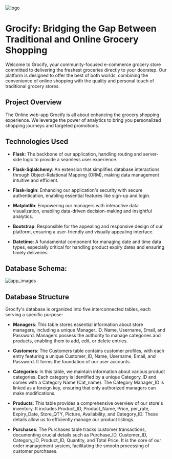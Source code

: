 
![logo](https://github.com/cyber-prags/Movie_Review_Prediction/assets/74003758/3cd72fe2-143d-4092-b525-78b0c58fe9f4)

# Grocify: Bridging the Gap Between Traditional and Online Grocery Shopping


Welcome to Grocify, your community-focused e-commerce grocery store committed to delivering the freshest groceries directly to your doorstep. Our platform is designed to offer the best of both worlds, combining the convenience of online shopping with the quality and personal touch of traditional grocery stores.

## Project Overview

The Online web-app Grocify is all about enhancing the grocery shopping experience. We leverage the power of analytics to bring you personalized shopping journeys and targeted promotions.

## Technologies Used

- **Flask**: The backbone of our application, handling routing and server-side logic to provide a seamless user experience.

- **Flask-Sqlalchemy**: An extension that simplifies database interactions through Object-Relational Mapping (ORM), making data management intuitive and efficient.

- **Flask-login**: Enhancing our application's security with secure authentication, enabling essential features like sign-up and login.

- **Matplotlib**: Empowering our managers with interactive data visualization, enabling data-driven decision-making and insightful analytics.

- **Bootstrap**: Responsible for the appealing and responsive design of our platform, ensuring a user-friendly and visually appealing interface.

- **Datetime**: A fundamental component for managing date and time data types, especially critical for handling product expiry dates and ensuring timely deliveries.


## Database Schema: 

![app_images](https://github.com/cyber-prags/Movie_Review_Prediction/assets/74003758/3b8045b2-0945-4962-9408-9f40d09085e4)

## Database Structure

Grocify's database is organized into five interconnected tables, each serving a specific purpose:

- **Managers**: This table stores essential information about store managers, including a unique Manager_ID, Name, Username, Email, and Password. Managers possess the authority to manage categories and products, enabling them to add, edit, or delete entries.

- **Customers**: The Customers table contains customer profiles, with each entry featuring a unique Customer_ID, Name, Username, Email, and Password. It forms the foundation of our user accounts.

- **Categories**: In this table, we maintain information about various product categories. Each category is identified by a unique Category_ID and comes with a Category Name (Cat_name). The Category Manager_ID is linked as a foreign key, ensuring that only authorized managers can make modifications.

- **Products**: This table provides a comprehensive overview of our store's inventory. It includes Product_ID, Product_Name, Price, per_rate, Expiry_Date, Store_QTY, Picture, Availability, and Category_ID. These details allow us to efficiently manage our product listings.

- **Purchases**: The Purchases table tracks customer transactions, documenting crucial details such as Purchase_ID, Customer_ID, Category_ID, Product_ID, Quantity, and Total Price. It is the core of our order management system, facilitating the smooth processing of customer purchases.
